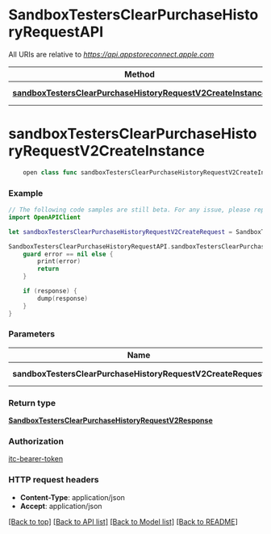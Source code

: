 # SandboxTestersClearPurchaseHistoryRequestAPI

All URIs are relative to *https://api.appstoreconnect.apple.com*

Method | HTTP request | Description
------------- | ------------- | -------------
[**sandboxTestersClearPurchaseHistoryRequestV2CreateInstance**](SandboxTestersClearPurchaseHistoryRequestAPI.md#sandboxtestersclearpurchasehistoryrequestv2createinstance) | **POST** /v2/sandboxTestersClearPurchaseHistoryRequest | 


# **sandboxTestersClearPurchaseHistoryRequestV2CreateInstance**
```swift
    open class func sandboxTestersClearPurchaseHistoryRequestV2CreateInstance(sandboxTestersClearPurchaseHistoryRequestV2CreateRequest: SandboxTestersClearPurchaseHistoryRequestV2CreateRequest, completion: @escaping (_ data: SandboxTestersClearPurchaseHistoryRequestV2Response?, _ error: Error?) -> Void)
```



### Example
```swift
// The following code samples are still beta. For any issue, please report via http://github.com/OpenAPITools/openapi-generator/issues/new
import OpenAPIClient

let sandboxTestersClearPurchaseHistoryRequestV2CreateRequest = SandboxTestersClearPurchaseHistoryRequestV2CreateRequest(data: SandboxTestersClearPurchaseHistoryRequestV2CreateRequest_data(type: "type_example", relationships: SandboxTestersClearPurchaseHistoryRequestV2CreateRequest_data_relationships(sandboxTesters: SandboxTestersClearPurchaseHistoryRequestV2CreateRequest_data_relationships_sandboxTesters(data: [SandboxTestersClearPurchaseHistoryRequestV2CreateRequest_data_relationships_sandboxTesters_data_inner(type: "type_example", id: "id_example")])))) // SandboxTestersClearPurchaseHistoryRequestV2CreateRequest | SandboxTestersClearPurchaseHistoryRequest representation

SandboxTestersClearPurchaseHistoryRequestAPI.sandboxTestersClearPurchaseHistoryRequestV2CreateInstance(sandboxTestersClearPurchaseHistoryRequestV2CreateRequest: sandboxTestersClearPurchaseHistoryRequestV2CreateRequest) { (response, error) in
    guard error == nil else {
        print(error)
        return
    }

    if (response) {
        dump(response)
    }
}
```

### Parameters

Name | Type | Description  | Notes
------------- | ------------- | ------------- | -------------
 **sandboxTestersClearPurchaseHistoryRequestV2CreateRequest** | [**SandboxTestersClearPurchaseHistoryRequestV2CreateRequest**](SandboxTestersClearPurchaseHistoryRequestV2CreateRequest.md) | SandboxTestersClearPurchaseHistoryRequest representation | 

### Return type

[**SandboxTestersClearPurchaseHistoryRequestV2Response**](SandboxTestersClearPurchaseHistoryRequestV2Response.md)

### Authorization

[itc-bearer-token](../README.md#itc-bearer-token)

### HTTP request headers

 - **Content-Type**: application/json
 - **Accept**: application/json

[[Back to top]](#) [[Back to API list]](../README.md#documentation-for-api-endpoints) [[Back to Model list]](../README.md#documentation-for-models) [[Back to README]](../README.md)

